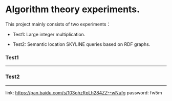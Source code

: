 # Algorithm theory experiments.


This project mainly consists of two experiments：

- Test1: Large integer multiplication.

- Test2: Semantic location SKYLINE queries based on RDF graphs.


### Test1
***


### Test2
***
link: https://pan.baidu.com/s/103ohzftpLh284ZZ--wNufg  password: fw5m
